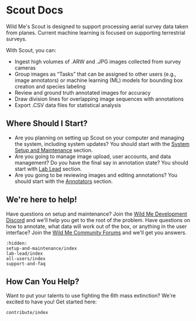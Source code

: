 # Scout Docs

Wild Me's Scout is designed to support processing aerial survey data taken from planes. Current machine learning is focused on supporting terrestrial surveys.

With Scout, you can:

* Ingest high volumes of .ARW and .JPG images collected from survey cameras
* Group images as “Tasks” that can be assigned to other users (e.g., image annotators) or machine learning (ML) models for bounding box creation and species labeling
* Review and ground truth annotated images for accuracy
* Draw division lines for overlapping image sequences with annotations
* Export .CSV data files for statistical analysis

## Where Should I Start?

* Are you planning on setting up Scout on your computer and managing the system, including system updates? You should start with the [System Setup and Maintenance](setup-and-maintenance/index.md) section.
* Are you going to manage image upload, user accounts, and data management? Do you have the final say in annotation state? You should start with [Lab Lead](lab-lead/index.md) section.
* Are you going to be reviewing images and editing annotations? You should start with the [Annotators](all-users/index.md) section.

## We're here to help!
Have questions on setup and maintenance? Join the [Wild Me Development Discord](https://discord.gg/zw4tr3RE4R) and we'll help you get to the root of the problem.
Have questions on how to annotate, what data will work out of the box, or anything in the user interface? Join the [Wild Me Community Forums](community.wildme.org) and we'll get you answers.

```{toctree}
:hidden:
setup-and-maintenance/index
lab-lead/index
all-users/index
support-and-faq
```

## How Can You Help?

Want to put your talents to use fighting the 6th mass extinction? We're excited to have you! Get started here:

```{toctree}
contribute/index
```
